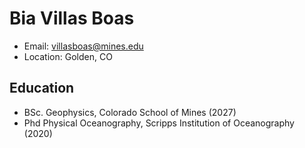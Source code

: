 # Bia Villas Boas
- Email: villasboas@mines.edu
- Location: Golden, CO

## Education
- BSc. Geophysics, Colorado School of Mines (2027)
- Phd Physical Oceanography, Scripps Institution of Oceanography (2020)
